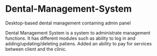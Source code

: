 # Dental-Management-System
Desktop-based dental management containing admin panel

Dental Management System is a system to administrate management functions. It has different modules such as ability to log in and adding/updating/deleting patiens. Added an ability to pay for services between client and the clinic.
